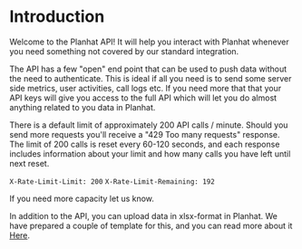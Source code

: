 # Introduction

Welcome to the Planhat API! It will help you interact with Planhat whenever you need something not covered by our standard integration.

The API has a few "open" end point that can be used to push data without the need to authenticate. This is ideal if all you need is to send some server side metrics,
user activities, call logs etc. If you need more that that your API keys will give you access to the full API which will let you do almost anything related to you data in Planhat.

There is a default limit of approximately 200 API calls / minute. Should you send more requests you'll receive a "429 Too many requests" response. The limit of 200 calls is reset every 60-120 seconds, and each response includes information about your limit and how many calls you have left until next reset.

`X-Rate-Limit-Limit: 200`
`X-Rate-Limit-Remaining: 192`

If you need more capacity let us know.

In addition to the API, you can upload data in xlsx-format in Planhat. We have prepared a couple of template for this, and you can read more about it [Here](https://www.planhat.com/get-started/).

